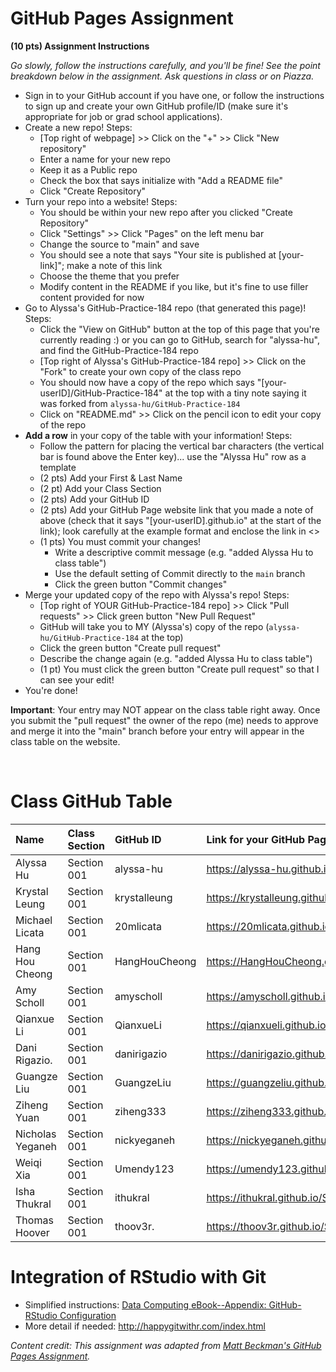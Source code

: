 
# GitHub Pages Assignment

**(10 pts) Assignment Instructions**

*Go slowly, follow the instructions carefully, and you'll be fine! See the point breakdown below in the assignment. Ask questions in class or on Piazza.*

- Sign in to your GitHub account if you have one, or follow the instructions to sign up and create your own GitHub profile/ID (make sure it's appropriate for job or grad school applications).
- Create a new repo! Steps:
    - [Top right of webpage] >> Click on the "+" >> Click "New repository" 
    - Enter a name for your new repo
    - Keep it as a Public repo
    - Check the box that says initialize with "Add a README file"
    - Click "Create Repository"
- Turn your repo into a website! Steps:
    - You should be within your new repo after you clicked "Create Repository"
    - Click "Settings" >> Click "Pages" on the left menu bar
    - Change the source to "main" and save  
    - You should see a note that says "Your site is published at [your-link]"; make a note of this link  
    - Choose the theme that you prefer
    - Modify content in the README if you like, but it's fine to use filler content provided for now  
- Go to Alyssa's GitHub-Practice-184 repo (that generated this page)! Steps: 
    - Click the "View on GitHub" button at the top of this page that you're currently reading :) or you can go to GitHub, search for "alyssa-hu", and find the GitHub-Practice-184 repo
    - [Top right of Alyssa's GitHub-Practice-184 repo] >> Click on the "Fork" to create your own copy of the class repo
    - You should now have a copy of the repo which says "[your-userID]/GitHub-Practice-184" at the top with a tiny note saying it was forked from `alyssa-hu/GitHub-Practice-184`
    - Click on "README.md" >> Click on the pencil icon to edit your copy of the repo
- **Add a row** in your copy of the table with your information! Steps: 
    - Follow the pattern for placing the vertical bar characters (the vertical bar is found above the Enter key)... use the "Alyssa Hu" row as a template
    - (2 pts) Add your First & Last Name  
    - (2 pt)  Add your Class Section
    - (2 pts) Add your GitHub ID  
    - (2 pts) Add your GitHub Page website link that you made a note of above (check that it says "[your-userID].github.io" at the start of the link); look carefully at the example format and enclose the link in <> 
    - (1 pts) You must commit your changes!
        - Write a descriptive commit message (e.g. "added Alyssa Hu to class table")
        - Use the default setting of Commit directly to the `main` branch
        - Click the green button "Commit changes" 
- Merge your updated copy of the repo with Alyssa's repo! Steps:
    - [Top right of YOUR GitHub-Practice-184 repo] >> Click "Pull requests" >> Click green button "New Pull Request"
    - GitHub will take you to MY (Alyssa's) copy of the repo (`alyssa-hu/GitHub-Practice-184` at the top)
    - Click the green button "Create pull request"
    - Describe the change again (e.g. "added Alyssa Hu to class table")
    - (1 pt) You must click the green button "Create pull request" so that I can see your edit!
- You're done!  
 
**Important**: Your entry may NOT appear on the class table right away.  Once you submit the "pull request" the owner of the repo (me) needs to approve and merge it into the "main" branch before your entry will appear in the class table on the website. 

<br>


# Class GitHub Table 

| Name                    | Class Section     | GitHub ID            | Link for your GitHub Page                                |  
|:------------------------|:------------------|:---------------------|:---------------------------------------------------------|  
| Alyssa Hu               | Section 001       | alyssa-hu            | <https://alyssa-hu.github.io/GitHub-Website-184/>        |  
| Krystal Leung           | Section 001       | krystalleung         | https://krystalleung.github.io/STAT184/                  |
| Michael Licata          | Section 001       | 20mlicata            | <https://20mlicata.github.io/STAT184Practice/>           |
| Hang Hou Cheong         | Section 001       | HangHouCheong        | <https://HangHouCheong.github.io/GitHub-Website-184/>    |
| Amy Scholl              | Section 001       | amyscholl            | <https://amyscholl.github.io/STAT184/>                   |
| Qianxue Li              | Section 001       | QianxueLi            | <https://qianxueli.github.io/GitHub-Practice-184/>       |
| Dani Rigazio.           | Section 001       | danirigazio          | <https://danirigazio.github.io/practice-for-stat/>       |
| Guangze Liu             | Section 001       | GuangzeLiu           | <https://guangzeliu.github.io/STAT184_GITHUB_PRACTICE/>  |
| Ziheng Yuan             | Section 001       | ziheng333            | <https://ziheng333.github.io/Github-practice/>           |
| Nicholas Yeganeh        | Section 001       | nickyeganeh          | <https://nickyeganeh.github.io/STAT184/>                 |
| Weiqi Xia               | Section 001       | Umendy123            | <https://umendy123.github.io/GitHub-Pages-Assignment/> 
| Isha Thukral            | Section 001       | ithukral             | <https://ithukral.github.io/Stat184/>                    |
| Thomas Hoover           | Section 001       | thoov3r.             | <https://thoov3r.github.io/STAT184/>                     |  




# Integration of RStudio with Git

- Simplified instructions: [Data Computing eBook--Appendix: GitHub-RStudio Configuration](https://dtkaplan.github.io/DataComputingEbook/appendix-github-rstudio-configuration.html#appendix-github-rstudio-configuration)  
- More detail if needed: <http://happygitwithr.com/index.html>

*Content credit: This assignment was adapted from [Matt Beckman's GitHub Pages Assignment](https://mdbeckman.github.io/GitHub-Practice-184/).* 
